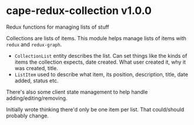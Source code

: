 # cape-redux-collection v1.0.0

Redux functions for managing lists of stuff

Collections are lists of items. This module helps manage lists of items with `redux` and `redux-graph`.

* `CollectionList` entity describes the list. Can set things like the kinds of items the collection expects, date created. What user created it, why it was created, title.
* `ListItem` used to describe what item, its position, description, title, date added, status etc.

There's also some client state management to help handle adding/editing/removing.

Initially wrote thinking there'd only be one item per list. That could/should probably change.
